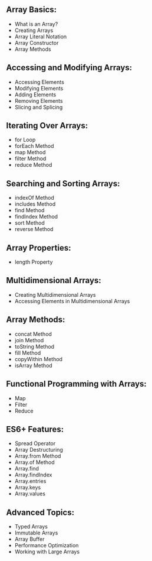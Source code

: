 ## Array Basics:
- What is an Array?
- Creating Arrays
- Array Literal Notation
- Array Constructor
- Array Methods

## Accessing and Modifying Arrays:
- Accessing Elements
- Modifying Elements
- Adding Elements
- Removing Elements
- Slicing and Splicing

## Iterating Over Arrays:
- for Loop
- forEach Method
- map Method
- filter Method
- reduce Method

## Searching and Sorting Arrays:
- indexOf Method
- includes Method
- find Method
- findIndex Method
- sort Method
- reverse Method

## Array Properties:
- length Property

## Multidimensional Arrays:
- Creating Multidimensional Arrays
- Accessing Elements in Multidimensional Arrays

## Array Methods:
- concat Method
- join Method
- toString Method
- fill Method
- copyWithin Method
- isArray Method

## Functional Programming with Arrays:
- Map
- Filter
- Reduce

## ES6+ Features:
- Spread Operator
- Array Destructuring
- Array.from Method
- Array.of Method
- Array.find
- Array.findIndex
- Array.entries
- Array.keys
- Array.values

## Advanced Topics:
- Typed Arrays
- Immutable Arrays
- Array Buffer
- Performance Optimization
- Working with Large Arrays
